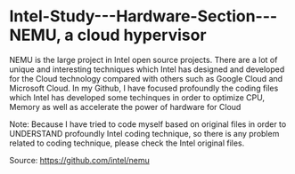# Intel-Study---Hardware-Section---NEMU, a cloud hypervisor

NEMU is the large project in Intel open source projects. There are a lot of unique and interesting techniques which Intel has designed and developed for the Cloud technology compared with others such as Google Cloud and Microsoft Cloud. In my Github, I have focused profoundly the coding files which Intel has developed some techinques in order to optimize CPU, Memory as well as accelerate the power of hardware for Cloud 

Note: Because I have tried to code myself based on original files in order to UNDERSTAND profoundly Intel coding technique, so there is any problem related to coding technique, please check the Intel original files.

Source: https://github.com/intel/nemu
